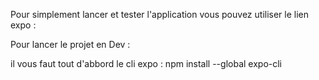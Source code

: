 Pour simplement lancer et tester l'application vous pouvez utiliser le lien expo :

Pour lancer le projet en Dev :

il vous faut tout d'abbord le cli expo :
npm install --global expo-cli

